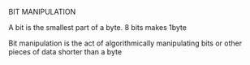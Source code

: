 BIT MANIPULATION

A bit is the smallest part of a byte.
8 bits makes 1byte

Bit manipulation is the act of algorithmically manipulating bits or other pieces of data shorter than a byte


